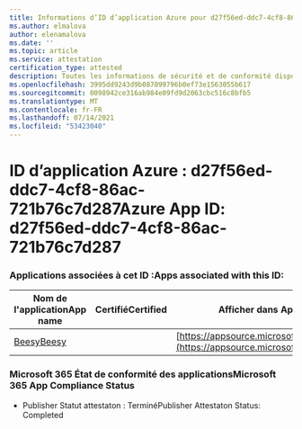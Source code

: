 ```yaml
---
title: Informations d’ID d’application Azure pour d27f56ed-ddc7-4cf8-86ac-721b76c7d287
ms.author: elmalova
author: elenamalova
ms.date: ''
ms.topic: article
ms.service: attestation
certification_type: attested
description: Toutes les informations de sécurité et de conformité disponibles pour d27f56ed-ddc7-4cf8-86ac-721b76c7d287.
ms.openlocfilehash: 3995dd9243d9b087099796b0ef73e1563055b617
ms.sourcegitcommit: 0098942ce316ab984e09fd9d2063cbc516c8bfb5
ms.translationtype: MT
ms.contentlocale: fr-FR
ms.lasthandoff: 07/14/2021
ms.locfileid: "53423040"
---
```

# <a name="azure-app-id-d27f56ed-ddc7-4cf8-86ac-721b76c7d287"></a><span data-ttu-id="b4ca7-103">ID d’application Azure : d27f56ed-ddc7-4cf8-86ac-721b76c7d287</span><span class="sxs-lookup"><span data-stu-id="b4ca7-103">Azure App ID: d27f56ed-ddc7-4cf8-86ac-721b76c7d287</span></span>


### <a name="apps-associated-with-this-id"></a><span data-ttu-id="b4ca7-104">Applications associées à cet ID :</span><span class="sxs-lookup"><span data-stu-id="b4ca7-104">Apps associated with this ID:</span></span>
| <span data-ttu-id="b4ca7-105">**Nom de l'application**</span><span class="sxs-lookup"><span data-stu-id="b4ca7-105">**App name**</span></span> | <span data-ttu-id="b4ca7-106">**Certifié**</span><span class="sxs-lookup"><span data-stu-id="b4ca7-106">**Certified**</span></span> | <span data-ttu-id="b4ca7-107">**Afficher dans AppSource**</span><span class="sxs-lookup"><span data-stu-id="b4ca7-107">**View in AppSource**</span></span> |
|-|-|-|
| [<span data-ttu-id="b4ca7-108">Beesy</span><span class="sxs-lookup"><span data-stu-id="b4ca7-108">Beesy</span></span>](https://docs.microsoft.com/en-us/microsoft-365-app-certification/forward/WA200001248) |  | [https://appsource.microsoft.com/product/office/WA200001248](https://appsource.microsoft.com/product/office/WA200001248) |

### <a name="microsoft-365-app-compliance-status"></a><span data-ttu-id="b4ca7-109">Microsoft 365 État de conformité des applications</span><span class="sxs-lookup"><span data-stu-id="b4ca7-109">Microsoft 365 App Compliance Status</span></span>
- <span data-ttu-id="b4ca7-110">Publisher Statut attestaton : Terminé</span><span class="sxs-lookup"><span data-stu-id="b4ca7-110">Publisher Attestaton Status: Completed</span></span>
